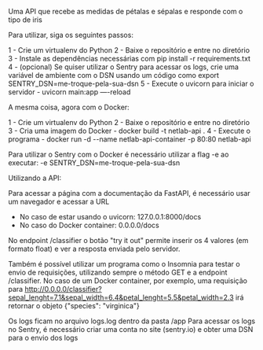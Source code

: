 Uma API que recebe as medidas de pétalas e sépalas e responde com o tipo de iris

Para utilizar, siga os seguintes passos:

1 - Crie um virtualenv do Python
2 - Baixe o repositório e entre no diretório
3 - Instale as dependências necessárias com pip install -r requirements.txt
4 - (opcional) Se quiser utilizar o Sentry para acessar os logs, crie uma variável de ambiente com o DSN usando um código como export SENTRY_DSN=me-troque-pela-sua-dsn
5 - Execute o uvicorn para iniciar o servidor - uvicorn main:app —-reload

A mesma coisa, agora com o Docker:

1 - Crie um virtualenv do Python
2 - Baixe o repositório e entre no diretório
3 - Cria uma imagem do Docker - docker build -t netlab-api .
4 - Execute o programa - docker run -d --name netlab-api-container -p 80:80 netlab-api 

Para utilizar o Sentry com o Docker é necessário utilizar a flag -e ao executar: -e SENTRY_DSN=me-troque-pela-sua-dsn

Utilizando a API:

Para acessar a página com a documentação da FastAPI, é necessário usar um navegador e acessar a URL
- No caso de estar usando o uvicorn: 127.0.0.1:8000/docs
- No caso do Docker container: 0.0.0.0/docs

No endpoint /classifier o botão "try it out" permite inserir os 4 valores (em formato float) e ver a resposta enviada pelo servidor.

Também é possível utilizar um programa como o Insomnia para testar o envio de requisições, utilizando sempre o método GET e a endpoint /classifier. 
No caso de um Docker container, por exemplo, uma requisição para 
http://0.0.0.0/classifier?sepal_lenght=7.1&sepal_width=6.4&petal_lenght=5.5&petal_width=2.3 irá retornar o objeto {"species": "virginica"}

Os logs ficam no arquivo logs.log dentro da pasta /app
Para acessar os logs no Sentry, é necessário criar uma conta no site (sentry.io) e obter uma DSN para o envio dos logs